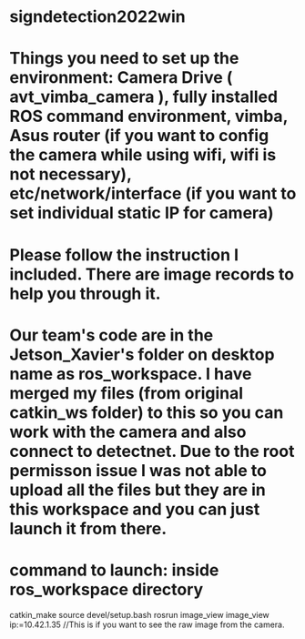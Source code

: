 # signdetection2022win
# Things you need to set up the environment: Camera Drive ( avt_vimba_camera ), fully installed ROS command environment, vimba, Asus router (if you want to config the camera while using wifi, wifi is not necessary), etc/network/interface (if you want to set individual static IP for camera)
# Please follow the instruction I included. There are image records to help you through it. 
# Our team's code are in the Jetson_Xavier's folder on desktop name as ros_workspace. I have merged my files (from original catkin_ws folder) to this so you can work with the camera and also connect to detectnet. Due to the root permisson issue I was not able to upload all the files but they are in this workspace and you can just launch it from there. 
# command to launch: inside ros_workspace directory
catkin_make
source devel/setup.bash
rosrun image_view image_view ip:=10.42.1.35  //This is if you want to see the raw image from the camera.
 

